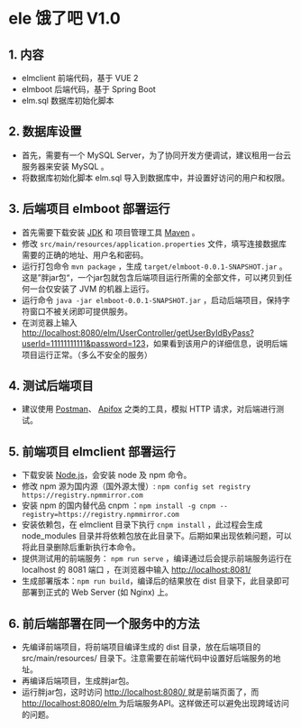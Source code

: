 # ele 饿了吧 V1.0

## 1. 内容
- elmclient 前端代码，基于 VUE 2
- elmboot 后端代码，基于 Spring Boot
- elm.sql 数据库初始化脚本

## 2. 数据库设置

- 首先，需要有一个 MySQL Server，为了协同开发方便调试，建议租用一台云服务器来安装 MySQL 。
- 将数据库初始化脚本 elm.sql 导入到数据库中，并设置好访问的用户和权限。

## 3. 后端项目 elmboot 部署运行 
- 首先需要下载安装 [JDK](https://www.oracle.com/cn/java/technologies/downloads/ "JavaSE官网") 和 项目管理工具 [Maven](https://maven.apache.org/ "Maven官网") 。 
- 修改 `src/main/resources/application.properties` 文件，填写连接数据库需要的正确的地址、用户名和密码。
- 运行打包命令 `mvn package` ，生成 `target/elmboot-0.0.1-SNAPSHOT.jar` 。这是”胖jar包“，一个jar包就包含后端项目运行所需的全部文件，可以拷贝到任何一台仅安装了 JVM 的机器上运行。
- 运行命令 `java -jar elmboot-0.0.1-SNAPSHOT.jar` ，启动后端项目，保持字符窗口不被关闭即可提供服务。
- 在浏览器上输入 [http://localhost:8080/elm/UserController/getUserByIdByPass?userId=11111111111&password=123](http://localhost:8080/elm/UserController/getUserByIdByPass?userId=11111111111&password=123 )，如果看到该用户的详细信息，说明后端项目运行正常。（多么不安全的服务）

## 4. 测试后端项目 
- 建议使用 [Postman](https://www.postman.com/ "Postman官网")、 [Apifox](https://apifox.com/ "Apifox官网") 之类的工具，模拟 HTTP 请求，对后端进行测试。

## 5. 前端项目 elmclient 部署运行
- 下载安装 [Node.js](https://nodejs.org "Node.js官网")，会安装 node 及 npm 命令。
- 修改 npm 源为国内源（国外源太慢）: `npm config set registry https://registry.npmmirror.com`
- 安装 npm 的国内替代品 cnpm ：`npm install -g cnpm --registry=https://registry.npmmirror.com`
- 安装依赖包，在 elmclient 目录下执行 `cnpm install` ，此过程会生成 node_modules 目录并将依赖包放在此目录下。后期如果出现依赖问题，可以将此目录删除后重新执行本命令。
- 提供测试用的前端服务： `npm run serve` ，编译通过后会提示前端服务运行在 localhost 的 8081 端口 ，在浏览器中输入 [ http://localhost:8081/ ](http://localhost:8081/ )
- 生成部署版本：`npm run build`，编译后的结果放在 dist 目录下，此目录即可部署到正式的 Web Server (如 Nginx) 上。

## 6. 前后端部署在同一个服务中的方法
- 先编译前端项目，将前端项目编译生成的 dist 目录，放在后端项目的 src/main/resources/ 目录下。注意需要在前端代码中设置好后端服务的地址。
- 再编译后端项目，生成胖jar包。
- 运行胖jar包，这时访问 [ http://localhost:8080/ ](http://localhost:8080/ ) 就是前端页面了，而 [ http://localhost:8080/elm ](http://localhost:8080/elm )为后端服务API。这样做还可以避免出现跨域访问的问题。